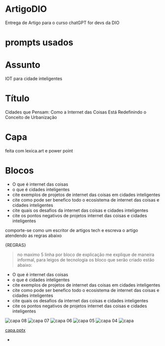 # ArtigoDIO
Entrega de Artigo para o curso chatGPT for devs da DIO

# prompts usados

# Assunto 
IOT para cidade inteligentes 

# Título
Cidades que Pensam: Como a Internet das Coisas Está Redefinindo o Conceito de Urbanização

# Capa
feita com lexica.art e power point

# Blocos
- O que é internet das coisas
- o que é cidades inteligentes 
- cite exemplos de projetos de internet das coisas em cidades inteligentes 
- cite como pode ser benefico todo o ecosistema de internet das coisas e cidades inteligentes
- cite quais os desafios da internet das coisas e cidades inteligentes
- cite os pontos negativos de projetos internet das coisas e cidades inteligentes



comporte-se como um escritor de artigos tech e escreva o artigo atendendo as regras abaixo

{REGRAS}
> no maximo 5 linha por bloco de explicação
> me explique de maneira informal, para leigos de tecnologia
>os bloco que serão criado estão abaixo:
- O que é internet das coisas
- o que é cidades inteligentes 
- cite exemplos de projetos de internet das coisas em cidades inteligentes 
- cite como pode ser benefico todo o ecosistema de internet das coisas e cidades inteligentes
- cite quais os desafios da internet das coisas e cidades inteligentes
- cite os pontos negativos de projetos internet das coisas e cidades inteligentes

  
![capa 08](https://github.com/Luiznunes13/ArtigoDIO/assets/32071753/1eed625a-c127-4f45-9bd3-e4b8532f7476)
![capa 07](https://github.com/Luiznunes13/ArtigoDIO/assets/32071753/f0877c05-3a05-4016-b2f5-64f05bf47678)
![capa 06](https://github.com/Luiznunes13/ArtigoDIO/assets/32071753/ade9a337-ff4a-4be0-8324-dd5e33a952ea)
![capa 05](https://github.com/Luiznunes13/ArtigoDIO/assets/32071753/057a3615-9d40-4afe-9b15-afa18fefb1fc)
![capa 04](https://github.com/Luiznunes13/ArtigoDIO/assets/32071753/9fd7c1f0-0553-4ce2-9fdc-366f413472cf)
![capa](https://github.com/Luiznunes13/ArtigoDIO/assets/32071753/ada67936-50f9-4073-aa48-3ff47cb93e96)

[capa.pptx](https://github.com/Luiznunes13/ArtigoDIO/files/13661977/capa.pptx)

- 
